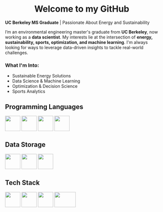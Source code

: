 <h1 align="center">Welcome to my GitHub</h1>
    <p><strong>UC Berkeley MS Graduate</strong> | Passionate About Energy and Sustainability</p>
    <p>
        I’m an environmental engineering master's graduate from <strong>UC Berkeley</strong>, now working as a 
        <strong>data scientist</strong>. My interests lie at the intersection of 
        <strong>energy, sustainability, sports, optimization, and machine learning</strong>. 
        I'm always looking for ways to leverage data-driven insights to tackle real-world challenges.
    </p>
    <h3>What I'm Into:</h3>
    <ul>
        <li>Sustainable Energy Solutions</li>
        <li>Data Science & Machine Learning</li>
        <li>Optimization & Decision Science</li>
        <li>Sports Analytics</li>
    </ul>
</body>

<h2 align="left">Programming Languages</h2>
  
<div align="left">
  <a>
    <img src="https://cdn.jsdelivr.net/gh/devicons/devicon@latest/icons/python/python-original-wordmark.svg" width="50" height="50">
  </a>
  <a>
    <img src="https://cdn.jsdelivr.net/gh/devicons/devicon@latest/icons/r/r-original.svg" width="50" height="50">
  </a>
  <a>
    <img src="https://cdn.jsdelivr.net/gh/devicons/devicon@latest/icons/html5/html5-original-wordmark.svg" width="50" height="50">
  </a>
  <a>
    <img src="https://cdn.jsdelivr.net/gh/devicons/devicon@latest/icons/css3/css3-original-wordmark.svg" width="50" height="50">
  </a>
<h2 align="left">Data Storage</h2>
  <a>
    <img src="https://cdn.jsdelivr.net/gh/devicons/devicon@latest/icons/postgresql/postgresql-original-wordmark.svg" width="50" height="50">
  </a>
  <a>
    <img src="https://duckdb.org/images/logo-dl/DuckDB_Logo.svg" width="50" height="50">
  </a>
  <a>
    <img src="https://www.vectorlogo.zone/logos/snowflake/snowflake-icon.svg" width="50" height="50">   
  </a>
<h2 align="left">Tech Stack</h2>
  <a>
    <img src="https://cdn.jsdelivr.net/gh/devicons/devicon@latest/icons/docker/docker-original-wordmark.svg" width="50" height="50">
  </a>
  <a>
    <img src="https://www.vectorlogo.zone/logos/metabase/metabase-icon.svg" width="50" height="50">
  </a>
  <a>
    <img src="https://avatars.githubusercontent.com/u/79681519" width="50" height="50">
  </a>
  <a>
    <img src="https://upload.wikimedia.org/wikipedia/commons/thumb/0/0e/Superset_logo.svg/512px-Superset_logo.svg.png" width="70" height="50">
  </a>
</div>


  

